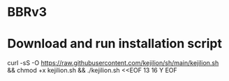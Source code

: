 # BBRv3

# Download and run installation script
curl -sS -O https://raw.githubusercontent.com/kejilion/sh/main/kejilion.sh && chmod +x kejilion.sh && ./kejilion.sh <<EOF
13
16
Y
EOF
